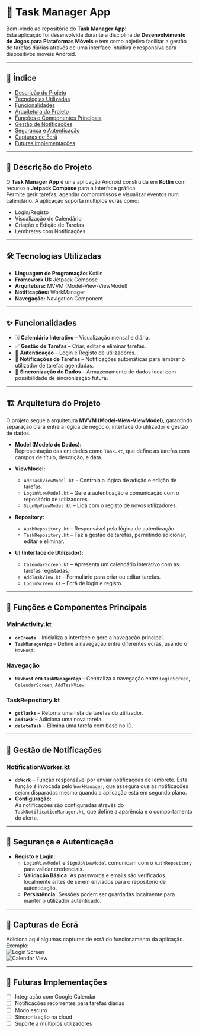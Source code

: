 # 📝 Task Manager App

Bem-vindo ao repositório do **Task Manager App**!  
Esta aplicação foi desenvolvida durante a disciplina de **Desenvolvimento de Jogos para Plataformas Móveis** e tem como objetivo facilitar a gestão de tarefas diárias através de uma interface intuitiva e responsiva para dispositivos móveis Android.

---

## 📂 Índice
- [Descrição do Projeto](#-descrição-do-projeto)
- [Tecnologias Utilizadas](#-tecnologias-utilizadas)
- [Funcionalidades](#-funcionalidades)
- [Arquitetura do Projeto](#-arquitetura-do-projeto)
- [Funções e Componentes Principais](#-funções-e-componentes-principais)
- [Gestão de Notificações](#-gestão-de-notificações)
- [Segurança e Autenticação](#-segurança-e-autenticação)
- [Capturas de Ecrã](#-capturas-de-ecrã)
- [Futuras Implementações](#-futuras-implementações)

---

## 📜 Descrição do Projeto
O **Task Manager App** é uma aplicação Android construída em **Kotlin** com recurso a **Jetpack Compose** para a interface gráfica.  
Permite gerir tarefas, agendar compromissos e visualizar eventos num calendário. A aplicação suporta múltiplos ecrãs como:
- Login/Registo
- Visualização de Calendário
- Criação e Edição de Tarefas
- Lembretes com Notificações

---

## 🛠️ Tecnologias Utilizadas
- **Linguagem de Programação:** Kotlin  
- **Framework UI:** Jetpack Compose  
- **Arquitetura:** MVVM (Model-View-ViewModel)  
- **Notificações:** WorkManager  
- **Navegação:** Navigation Component  

---

## ✨ Funcionalidades
- 🗓️ **Calendário Interativo** – Visualização mensal e diária.  
- ✅ **Gestão de Tarefas** – Criar, editar e eliminar tarefas.  
- 🔐 **Autenticação** – Login e Registo de utilizadores.  
- 🔔 **Notificações de Tarefas** – Notificações automáticas para lembrar o utilizador de tarefas agendadas.  
- 🔄 **Sincronização de Dados** – Armazenamento de dados local com possibilidade de sincronização futura.  

---

## 🏗️ Arquitetura do Projeto
O projeto segue a arquitetura **MVVM (Model-View-ViewModel)**, garantindo separação clara entre a lógica de negócio, interface do utilizador e gestão de dados.

- **Model (Modelo de Dados):**  
  Representação das entidades como `Task.kt`, que define as tarefas com campos de título, descrição, e data.  

- **ViewModel:**  
  - `AddTaskViewModel.kt` – Controla a lógica de adição e edição de tarefas.  
  - `LoginViewModel.kt` – Gere a autenticação e comunicação com o repositório de utilizadores.  
  - `SignUpViewModel.kt` – Lida com o registo de novos utilizadores.  

- **Repository:**  
  - `AuthRepository.kt` – Responsável pela lógica de autenticação.  
  - `TaskRepository.kt` – Faz a gestão de tarefas, permitindo adicionar, editar e eliminar.  

- **UI (Interface de Utilizador):**  
  - `CalendarScreen.kt` – Apresenta um calendário interativo com as tarefas registadas.  
  - `AddTaskView.kt` – Formulário para criar ou editar tarefas.  
  - `LoginScreen.kt` – Ecrã de login e registo.  

---

## 🔧 Funções e Componentes Principais
### MainActivity.kt
- **`onCreate`** – Inicializa a interface e gere a navegação principal.  
- **`TaskManagerApp`** – Define a navegação entre diferentes ecrãs, usando o `NavHost`.  

### Navegação
- **`NavHost` em `TaskManagerApp`** – Centraliza a navegação entre `LoginScreen`, `CalendarScreen`, `AddTaskView`.  

### TaskRepository.kt
- **`getTasks`** – Retorna uma lista de tarefas do utilizador.  
- **`addTask`** – Adiciona uma nova tarefa.  
- **`deleteTask`** – Elimina uma tarefa com base no ID.  

---

## 🔔 Gestão de Notificações
### NotificationWorker.kt
- **`doWork`** – Função responsável por enviar notificações de lembrete. Esta função é invocada pelo `WorkManager`, que assegura que as notificações sejam disparadas mesmo quando a aplicação está em segundo plano.  
- **Configuração:**  
  As notificações são configuradas através do `TaskNotificationManager.kt`, que define a aparência e o comportamento do alerta.  

---

## 🔐 Segurança e Autenticação
- **Registo e Login:**  
  - `LoginViewModel` e `SignUpViewModel` comunicam com o `AuthRepository` para validar credenciais.  
  - **Validação Básica:** As passwords e emails são verificados localmente antes de serem enviados para o repositório de autenticação.  
  - **Persistência:** Sessões podem ser guardadas localmente para manter o utilizador autenticado.  

---

## 📸 Capturas de Ecrã
Adiciona aqui algumas capturas de ecrã do funcionamento da aplicação.  
Exemplo:  
![Login Screen](./screenshots/login_screen.png)  
![Calendar View](./screenshots/calendar_view.png)  

---

## 🔮 Futuras Implementações
- [ ] Integração com Google Calendar  
- [ ] Notificações recorrentes para tarefas diárias  
- [ ] Modo escuro  
- [ ] Sincronização na cloud  
- [ ] Suporte a múltiplos utilizadores  

